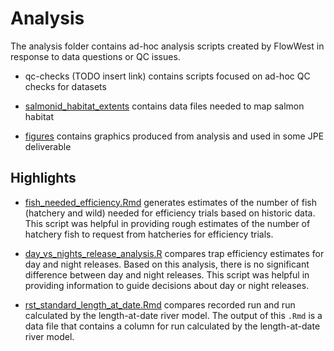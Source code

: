 # Analysis

The analysis folder contains ad-hoc analysis scripts created by FlowWest in response to data questions or QC issues.

-   qc-checks (TODO insert link) contains scripts focused on ad-hoc QC checks for datasets

-   [salmonid_habitat_extents](https://github.com/FlowWest/JPE-datasets/tree/main/analysis/salmonid_habitat_extents) contains data files needed to map salmon habitat

-   [figures](https://github.com/FlowWest/JPE-datasets/tree/main/analysis/figures) contains graphics produced from analysis and used in some JPE deliverable

## Highlights

-   [fish_needed_efficiency.Rmd](https://github.com/FlowWest/JPE-datasets/blob/main/analysis/fish_needed_efficiency.Rmd) generates estimates of the number of fish (hatchery and wild) needed for efficiency trials based on historic data. This script was helpful in providing rough estimates of the number of hatchery fish to request from hatcheries for efficiency trials.

-   [day_vs_nights_release_analysis.R](https://github.com/FlowWest/JPE-datasets/blob/main/analysis/day_vs_night_release_analysis.R) compares trap efficiency estimates for day and night releases. Based on this analysis, there is no significant difference between day and night releases. This script was helpful in providing information to guide decisions about day or night releases.

-   [rst_standard_length_at_date.Rmd](https://github.com/FlowWest/JPE-datasets/blob/main/analysis/rst_standard_length_at_date.Rmd) compares recorded run and run calculated by the length-at-date river model. The output of this `.Rmd` is a data file that contains a column for run calculated by the length-at-date river model.
